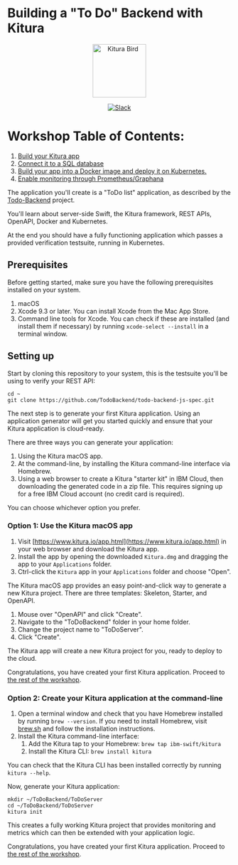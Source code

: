 # Building a "To Do" Backend with Kitura

<p align="center">
<img src="https://www.ibm.com/cloud-computing/bluemix/sites/default/files/assets/page/catalog-swift.svg" width="120" alt="Kitura Bird">
</p>

<p align="center">
<a href= "http://swift-at-ibm-slack.mybluemix.net/">
    <img src="http://swift-at-ibm-slack.mybluemix.net/badge.svg"  alt="Slack">
</a>
</p>

# Workshop Table of Contents:

1. [Build your Kitura app](#https://github.com/IBM/ToDoBackend/blob/master/DeployingToKube.md)
2. [Connect it to a SQL database](#https://github.com/IBM/ToDoBackend/blob/master/Workshop.md)
3. [Build your app into a Docker image and deploy it on Kubernetes.](#https://github.com/IBM/ToDoBackend/blob/master/DatabaseWorkshop.md)
4. [Enable monitoring through Prometheus/Graphana](#https://github.com/IBM/ToDoBackend/blob/master/DeployingToKube.md)

The application you'll create is a "ToDo list" application, as described by the [Todo-Backend](http://todobackend.com/) project.

You'll learn about server-side Swift, the Kitura framework, REST APIs, OpenAPI, Docker and Kubernetes.

At the end you should have a fully functioning application which passes a provided verification testsuite, running in Kubernetes.

## Prerequisites

Before getting started, make sure you have the following prerequisites installed on your system.

1. macOS
2. Xcode 9.3 or later. You can install Xcode from the Mac App Store.
3. Command line tools for Xcode. You can check if these are installed (and install them if necessary) by running `xcode-select --install` in a terminal window.

## Setting up

Start by cloning this repository to your system, this is the testsuite you'll be using to verify your REST API:

```
cd ~
git clone https://github.com/TodoBackend/todo-backend-js-spec.git
```

The next step is to generate your first Kitura application. Using an application generator will get you started quickly and ensure that your Kitura application is cloud-ready.

There are three ways you can generate your application:

1. Using the Kitura macOS app.
2. At the command-line, by installing the Kitura command-line interface via Homebrew.
3. Using a web browser to create a Kitura "starter kit" in IBM Cloud, then downloading the generated code in a zip file. This requires signing up for a free IBM Cloud account (no credit card is required).

You can choose whichever option you prefer.

### Option 1: Use the Kitura macOS app

1. Visit [https://www.kitura.io/app.html](https://www.kitura.io/app.html) in your web browser and download the Kitura app.
2. Install the app by opening the downloaded `Kitura.dmg` and dragging the app to your `Applications` folder.
3. Ctrl-click the `Kitura` app in your `Applications` folder and choose "Open".

The Kitura macOS app provides an easy point-and-click way to generate a new Kitura project. There are three templates: Skeleton, Starter, and OpenAPI.

1. Mouse over "OpenAPI" and click "Create".
2. Navigate to the "ToDoBackend" folder in your home folder.
3. Change the project name to "ToDoServer".
4. Click "Create".

The Kitura app will create a new Kitura project for you, ready to deploy to the cloud.

Congratulations, you have created your first Kitura application. Proceed to [the rest of the workshop](https://github.com/IBM/ToDoBackend/blob/master/Workshop.md).

### Option 2: Create your Kitura application at the command-line

1. Open a terminal window and check that you have Homebrew installed by running `brew --version`. If you need to install Homebrew, visit [brew.sh](https://brew.sh/) and follow the installation instructions.
2. Install the Kitura command-line interface:  
   1. Add the Kitura tap to your Homebrew: `brew tap ibm-swift/kitura`  
   2. Install the Kitura CLI: `brew install kitura`

You can check that the Kitura CLI has been installed correctly by running `kitura --help`.

Now, generate your Kitura application:

```
mkdir ~/ToDoBackend/ToDoServer
cd ~/ToDoBackend/ToDoServer
kitura init
```

This creates a fully working Kitura project that provides monitoring and metrics which can then be extended with your application logic.

Congratulations, you have created your first Kitura application. Proceed to [the rest of the workshop](https://github.com/IBM/ToDoBackend/blob/master/Workshop.md).
